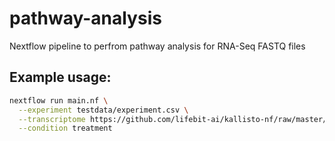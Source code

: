 # pathway-analysis

Nextflow pipeline to perfrom pathway analysis for RNA-Seq FASTQ files

## Example usage:
```bash
nextflow run main.nf \
  --experiment testdata/experiment.csv \
  --transcriptome https://github.com/lifebit-ai/kallisto-nf/raw/master/tutorial/transcriptome/transcriptome.fa \
  --condition treatment
```